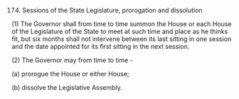 174. Sessions of the State Legislature, prorogation and dissolution

(1) The Governor shall from time to time summon the House or each House of the Legislature of the State to meet at such time and place as he thinks fit, but six months shall not intervene between its last sitting in one session and the date appointed for its first sitting in the next session.

(2) The Governor may from time to time -

(a) prorogue the House or either House;

(b) dissolve the Legislative Assembly.

